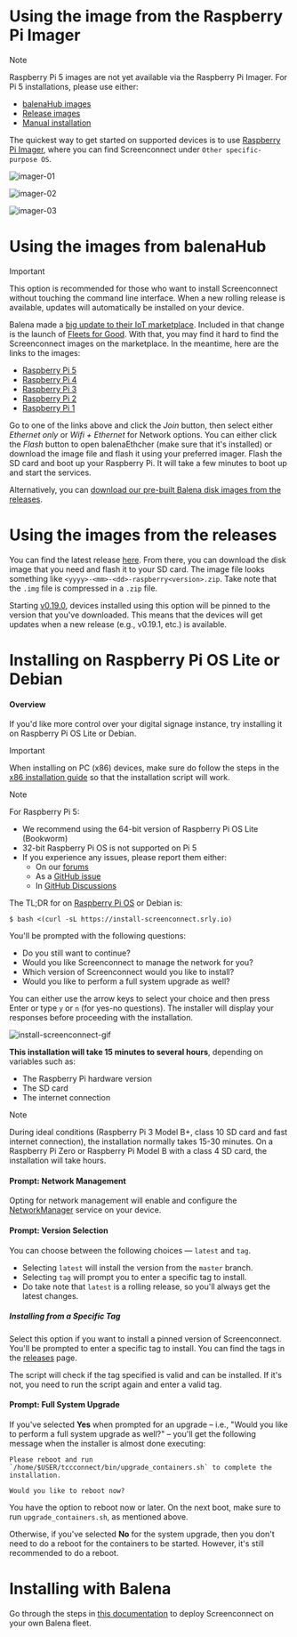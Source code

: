 # Using the image from the Raspberry Pi Imager

> [!NOTE]
> Raspberry Pi 5 images are not yet available via the Raspberry Pi Imager. For Pi 5 installations, please use either:
> * [balenaHub images](#using-the-images-from-balenahub)
> * [Release images](#using-the-images-from-the-releases)
> * [Manual installation](#installing-on-raspberry-pi-os-lite-or-debian)

The quickest way to get started on supported devices is to use [Raspberry Pi Imager](https://www.tccconnect.io/blog/2022/12/13/screenconnect-and-tccconnect-now-in-rpi-imager/), where you can find Screenconnect under `Other specific-purpose OS`.

![imager-01](/docs/images/imager-01.png)

![imager-02](/docs/images/imager-02.png)

![imager-03](/docs/images/imager-03.png)

# Using the images from balenaHub

> [!IMPORTANT]
> This option is recommended for those who want to install Screenconnect without touching the
> command line interface. When a new rolling release is available, updates will automatically
> be installed on your device.

Balena made a [big update to their IoT marketplace](https://blog.balena.io/creating-an-iot-marketplace/). Included in that change is the launch of
[Fleets for Good](https://hub.balena.io/fleets-for-good). With that, you may find it hard to find the Screenconnect images on the marketplace. In the meantime,
here are the links to the images:

* [Raspberry Pi 5](https://hub.balena.io/fleets-for-good/2209774/screenconnect-pi5)
* [Raspberry Pi 4](https://hub.balena.io/fleets-for-good/1971389/screenconnect-pi4)
* [Raspberry Pi 3](https://hub.balena.io/fleets-for-good/1971388/screenconnect-pi3)
* [Raspberry Pi 2](https://hub.balena.io/fleets-for-good/1971385/screenconnect-pi2)
* [Raspberry Pi 1](https://hub.balena.io/fleets-for-good/1971378/screenconnect-pi1)

Go to one of the links above and click the *Join* button, then select either *Ethernet only* or *Wifi + Ethernet* for Network options.
You can either click the *Flash* button to open balenaEthcher (make sure that it's installed) or download the image file and flash it using your preferred imager.
Flash the SD card and boot up your Raspberry Pi. It will take a few minutes to boot up and start the services.

Alternatively, you can [download our pre-built Balena disk images from the releases](#using-the-images-from-the-releases).

# Using the images from the releases

You can find the latest release [here](https://github.com/Copper-Clock/Screenconnect/releases/latest). From there, you can download the disk image that you need and flash it to your SD card.
The image file looks something like `<yyyy>-<mm>-<dd>-raspberry<version>.zip`. Take note that the `.img` file is compressed in a `.zip` file.

Starting [v0.19.0](https://github.com/Copper-Clock/Screenconnect/releases/tag/v0.19.0), devices installed using this option will be
pinned to the version that you've downloaded. This means that the devices will get updates when a new release (e.g., v0.19.1, etc.)
is available.

# Installing on Raspberry Pi OS Lite or Debian

#### Overview

If you'd like more control over your digital signage instance, try installing it on Raspberry Pi OS Lite or Debian.

> [!IMPORTANT]
> When installing on PC (x86) devices, make sure do follow the steps in the [x86 installation guide](/docs/x86-installation.md)
> so that the installation script will work.

> [!NOTE]
> For Raspberry Pi 5:
> * We recommend using the 64-bit version of Raspberry Pi OS Lite (Bookworm)
> * 32-bit Raspberry Pi OS is not supported on Pi 5
> * If you experience any issues, please report them either:
>   * On our [forums](https://forums.tccconnect.io)
>   * As a [GitHub issue](https://github.com/Copper-Clock/Screenconnect/issues)
>   * In [GitHub Discussions](https://github.com/Copper-Clock/Screenconnect/discussions)

The TL;DR for on [Raspberry Pi OS](https://www.raspberrypi.com/software/) or Debian is:

```
$ bash <(curl -sL https://install-screenconnect.srly.io)
```

You'll be prompted with the following questions:

* Do you still want to continue?
* Would you like Screenconnect to manage the network for you?
* Which version of Screenconnect would you like to install?
* Would you like to perform a full system upgrade as well?

You can either use the arrow keys to select your choice and then press Enter or type `y` or `n`
(for yes-no questions). The installer will display your responses before proceeding with the
installation.

![install-screenconnect-gif](/docs/images/install-screenconnect.gif)

**This installation will take 15 minutes to several hours**, depending on variables such as:

* The Raspberry Pi hardware version
* The SD card
* The internet connection

> [!NOTE]
> During ideal conditions (Raspberry Pi 3 Model B+, class 10 SD card and fast internet connection), the installation normally takes 15-30 minutes. On a Raspberry Pi Zero or Raspberry Pi Model B with a class 4 SD card, the installation will take hours.

#### Prompt: Network Management

Opting for network management will enable and configure the [NetworkManager](https://wiki.debian.org/NetworkManager) service on your device.

#### Prompt: Version Selection

You can choose between the following choices &mdash; `latest` and `tag`.

* Selecting `latest` will install the version from the `master` branch.
* Selecting `tag` will prompt you to enter a specific tag to install.
* Do take note that `latest` is a rolling release, so you'll always get the latest changes.

##### Installing from a Specific Tag

Select this option if you want to install a pinned version of Screenconnect. You'll be prompted to enter
a specific tag to install. You can find the tags in the
[releases](https://github.com/Copper-Clock/Screenconnect/releases) page.

The script will check if the tag specified is valid and can be installed.
If it's not, you need to run the script again and enter a valid tag.

#### Prompt: Full System Upgrade

If you've selected **Yes** when prompted for an upgrade &ndash; i.e., "Would you like to perform a full system upgrade as well?"
&ndash; you'll get the following message when the installer is almost done executing:

```
Please reboot and run `/home/$USER/tccconnect/bin/upgrade_containers.sh` to complete the installation.

Would you like to reboot now?
```

You have the option to reboot now or later. On the next boot, make sure to run
`upgrade_containers.sh`, as mentioned above.

Otherwise, if you've selected **No** for the system upgrade, then you don't need to do a reboot for the containers to be started. However, it's still recommended to do a reboot.

# Installing with Balena

Go through the steps in [this documentation](/docs/balena-fleet-deployment.md)
to deploy Screenconnect on your own Balena fleet.
